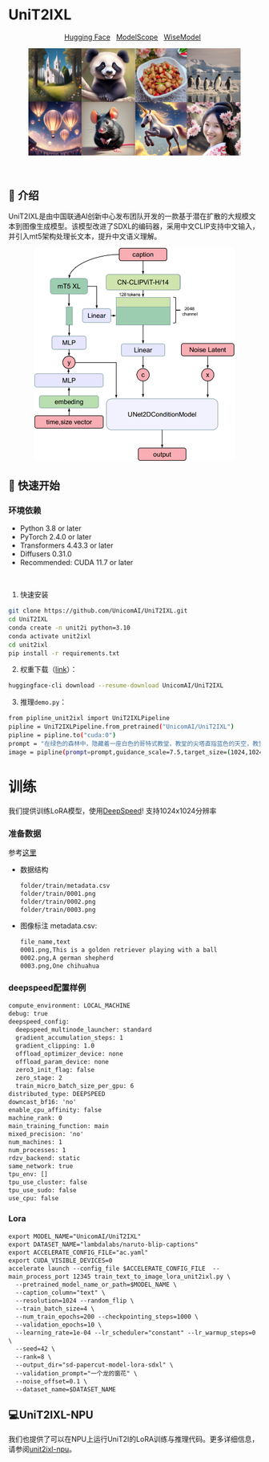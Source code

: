 
# UniT2IXL

<p align="center">
         <a href="https://huggingface.co/UnicomAI/UniT2IXL">Hugging Face</a>&nbsp&nbsp </a> <a href="https://www.modelscope.cn/UnicomAI/UniT2IXL">ModelScope</a>&nbsp&nbsp </a> <a href=" https://www.wisemodel.cn/">WiseModel</a>&nbsp&nbsp </a>
</p>
<figure>
  <img src="imgs/pic.png">
</figure>

<br>

## 📖 介绍
UniT2IXL是由中国联通AI创新中心发布团队开发的一款基于潜在扩散的大规模文本到图像生成模型。该模型改进了SDXL的编码器，采用中文CLIP支持中文输入，并引入mt5架构处理长文本，提升中文语义理解。
<p style="text-align: center;">
      <img src="imgs/unit2ixl.png" width="400"/>
</p>




## 🚀 快速开始
### 环境依赖

* Python 3.8 or later
* PyTorch 2.4.0 or later
* Transformers 4.43.3 or later
* Diffusers 0.31.0
* Recommended: CUDA 11.7 or later
<br>

1. 快速安装

```bash
git clone https://github.com/UnicomAI/UniT2IXL.git
cd UniT2IXL
conda create -n unit2i python=3.10
conda activate unit2ixl
cd unit2ixl
pip install -r requirements.txt
```
2. 权重下载（[link](https://huggingface.co/UnicomAI/UniT2IXL)）：
```bash
huggingface-cli download --resume-download UnicomAI/UniT2IXL
```

3. 推理`demo.py`：
```bash
from pipline_unit2ixl import UniT2IXLPipeline
pipline = UniT2IXLPipeline.from_pretrained("UnicomAI/UniT2IXL")
pipline = pipline.to("cuda:0")
prompt = "在绿色的森林中，隐藏着一座白色的哥特式教堂，教堂的尖塔直指蓝色的天空，教堂周围是五彩斑斓的野花和浅黄色的草坪。"
image = pipline(prompt=prompt,guidance_scale=7.5,target_size=(1024,1024)).images[0]
```

# 训练

我们提供训练LoRA模型，使用[DeepSpeed](https://github.com/microsoft/DeepSpeed)! 支持1024x1024分辨率

### 准备数据
参考[这里](https://huggingface.co/docs/datasets/image_dataset)
* 数据结构

  ```
  folder/train/metadata.csv
  folder/train/0001.png
  folder/train/0002.png
  folder/train/0003.png
  ```
* 图像标注 metadata.csv:

  ```
  file_name,text
  0001.png,This is a golden retriever playing with a ball
  0002.png,A german shepherd
  0003.png,One chihuahua
  ```
  
### deepspeed配置样例
```
compute_environment: LOCAL_MACHINE
debug: true
deepspeed_config:
  deepspeed_multinode_launcher: standard
  gradient_accumulation_steps: 1
  gradient_clipping: 1.0
  offload_optimizer_device: none
  offload_param_device: none
  zero3_init_flag: false
  zero_stage: 2
  train_micro_batch_size_per_gpu: 6
distributed_type: DEEPSPEED
downcast_bf16: 'no'
enable_cpu_affinity: false
machine_rank: 0
main_training_function: main
mixed_precision: 'no'
num_machines: 1
num_processes: 1
rdzv_backend: static
same_network: true
tpu_env: []
tpu_use_cluster: false
tpu_use_sudo: false
use_cpu: false
```

### Lora

```
export MODEL_NAME="UnicomAI/UniT2IXL"
export DATASET_NAME="lambdalabs/naruto-blip-captions"
export ACCELERATE_CONFIG_FILE="ac.yaml"
export CUDA_VISIBLE_DEVICES=0
accelerate launch --config_file $ACCELERATE_CONFIG_FILE  --main_process_port 12345 train_text_to_image_lora_unit2ixl.py \
  --pretrained_model_name_or_path=$MODEL_NAME \
  --caption_column="text" \
  --resolution=1024 --random_flip \
  --train_batch_size=4 \
  --num_train_epochs=200 --checkpointing_steps=1000 \
  --validation_epochs=10 \
  --learning_rate=1e-04 --lr_scheduler="constant" --lr_warmup_steps=0 \
  --seed=42 \
  --rank=8 \
  --output_dir="sd-papercut-model-lora-sdxl" \
  --validation_prompt="一个龙的窗花" \
  --noise_offset=0.1 \
  --dataset_name=$DATASET_NAME
```

## 💻UniT2IXL-NPU

我们也提供了可以在NPU上运行UniT2I的LoRA训练与推理代码。更多详细信息，请参阅[unit2ixl-npu](https://github.com/UnicomAI/UniT2IXL/blob/master/unit2ixl-npu/README.md)。


